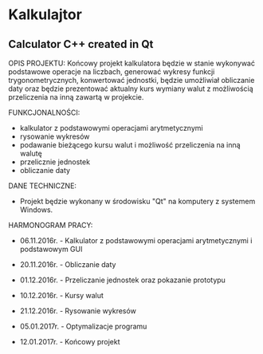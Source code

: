 # Kalkulajtor
Calculator C++ created in Qt
----------------------------
OPIS PROJEKTU: Końcowy projekt kalkulatora będzie w stanie wykonywać podstawowe operacje na liczbach, generować wykresy funkcji trygonometrycznych, konwertować jednostki, będzie umożliwiał obliczanie daty oraz będzie prezentować aktualny kurs wymiany walut z możliwością przeliczenia na inną zawartą w projekcie.

FUNKCJONALNOŚCI:
- kalkulator z podstawowymi operacjami arytmetycznymi
- rysowanie wykresów
- podawanie bieżącego kursu walut i możliwość przeliczenia na inną walutę
- przelicznie jednostek
- obliczanie daty

DANE TECHNICZNE: 
- Projekt będzie wykonany w środowisku "Qt" na komputery z systemem Windows.

HARMONOGRAM PRACY: 
- 06.11.2016r. - Kalkulator z podstawowymi operacjami arytmetycznymi i podstawowym GUI
- 20.11.2016r. - Obliczanie daty
- 01.12.2016r. - Przeliczanie jednostek oraz pokazanie prototypu
- 10.12.2016r. - Kursy walut
- 21.12.2016r. - Rysowanie wykresów
- 05.01.2017r. - Optymalizacje programu 

- 12.01.2017r. - Końcowy projekt
